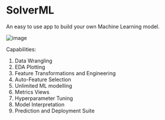 # SolverML
 
An easy to use app to build your own Machine Learning model.

![image](https://github.com/xavierigneous/SolverML/assets/16731518/f1de33b9-d903-4cb0-986c-090c0e26b0a5)

Capabilities:
1. Data Wrangling
2. EDA Plotting
3. Feature Transformations and Engineering
4. Auto-Feature Selection
5. Unlimited ML modelling
6. Metrics Views
7. Hyperparameter Tuning
8. Model Interpretation
9. Prediction and Deployment Suite

